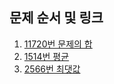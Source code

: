 ## 문제 순서 및 링크
1. [11720번 문제의 합](https://www.acmicpc.net/problem/11720)
2. [1514번 평균](https://www.acmicpc.net/problem/1546)
3. [2566번 최댓값](https://www.acmicpc.net/problem/2566)
